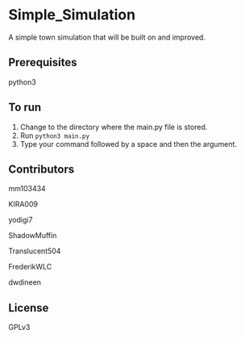 # Simple_Simulation
A simple town simulation that will be built on and improved.

## Prerequisites
python3

## To run
1. Change to the directory where the main.py file is stored.
2. Run `python3 main.py`
3. Type your command followed by a space and then the argument.

## Contributors
mm103434

KIRA009

yodigi7

ShadowMuffin

Translucent504

FrederikWLC

dwdineen

## License
GPLv3



